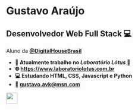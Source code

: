 # Gustavo Araújo 


##  Desenvolvedor Web Full Stack :computer:

Aluno da <a href="https://github.com/DigitalHouseBrasil" target="_blank"><b>@DigitalHouseBrasil<b></a>

- :office:   Atualmente trabalho no *Laboratório Lótus* :microscope:
- :globe_with_meridians: https://www.laboratoriolotus.com.br
- :computer:   Estudando HTML, CSS, Javascript e Python
- :email:   gustavo.avk@msn.com

 <img src="https://media.giphy.com/media/PnbMbq2k4HNisBBJ9g/giphy.gif" width="30px">
